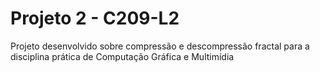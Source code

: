 # Projeto 2 - C209-L2

Projeto desenvolvido sobre compressão e descompressão fractal para a disciplina prática de Computação Gráfica e Multimídia 
